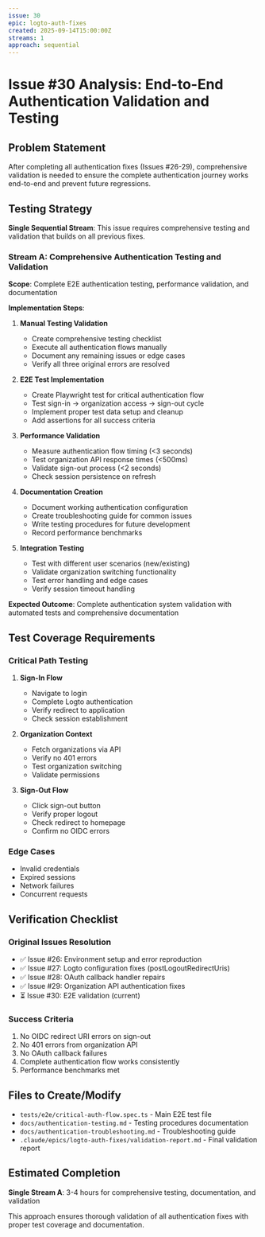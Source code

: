 ```yaml
---
issue: 30
epic: logto-auth-fixes
created: 2025-09-14T15:00:00Z
streams: 1
approach: sequential
---
```


# Issue #30 Analysis: End-to-End Authentication Validation and Testing

## Problem Statement

After completing all authentication fixes (Issues #26-29), comprehensive validation is needed to ensure the complete authentication journey works end-to-end and prevent future regressions.

## Testing Strategy

**Single Sequential Stream**: This issue requires comprehensive testing and validation that builds on all previous fixes.

### Stream A: Comprehensive Authentication Testing and Validation

**Scope**: Complete E2E authentication testing, performance validation, and documentation

**Implementation Steps**:

1. **Manual Testing Validation**
   - Create comprehensive testing checklist
   - Execute all authentication flows manually
   - Document any remaining issues or edge cases
   - Verify all three original errors are resolved

2. **E2E Test Implementation**
   - Create Playwright test for critical authentication flow
   - Test sign-in → organization access → sign-out cycle
   - Implement proper test data setup and cleanup
   - Add assertions for all success criteria

3. **Performance Validation**
   - Measure authentication flow timing (<3 seconds)
   - Test organization API response times (<500ms)
   - Validate sign-out process (<2 seconds)
   - Check session persistence on refresh

4. **Documentation Creation**
   - Document working authentication configuration
   - Create troubleshooting guide for common issues
   - Write testing procedures for future development
   - Record performance benchmarks

5. **Integration Testing**
   - Test with different user scenarios (new/existing)
   - Validate organization switching functionality
   - Test error handling and edge cases
   - Verify session timeout handling

**Expected Outcome**: Complete authentication system validation with automated tests and comprehensive documentation

## Test Coverage Requirements

### Critical Path Testing
1. **Sign-In Flow**
   - Navigate to login
   - Complete Logto authentication
   - Verify redirect to application
   - Check session establishment

2. **Organization Context**
   - Fetch organizations via API
   - Verify no 401 errors
   - Test organization switching
   - Validate permissions

3. **Sign-Out Flow**
   - Click sign-out button
   - Verify proper logout
   - Check redirect to homepage
   - Confirm no OIDC errors

### Edge Cases
- Invalid credentials
- Expired sessions
- Network failures
- Concurrent requests

## Verification Checklist

### Original Issues Resolution
- ✅ Issue #26: Environment setup and error reproduction
- ✅ Issue #27: Logto configuration fixes (postLogoutRedirectUris)
- ✅ Issue #28: OAuth callback handler repairs
- ✅ Issue #29: Organization API authentication fixes
- ⏳ Issue #30: E2E validation (current)

### Success Criteria
1. No OIDC redirect URI errors on sign-out
2. No 401 errors from organization API
3. No OAuth callback failures
4. Complete authentication flow works consistently
5. Performance benchmarks met

## Files to Create/Modify

- `tests/e2e/critical-auth-flow.spec.ts` - Main E2E test file
- `docs/authentication-testing.md` - Testing procedures documentation
- `docs/authentication-troubleshooting.md` - Troubleshooting guide
- `.claude/epics/logto-auth-fixes/validation-report.md` - Final validation report

## Estimated Completion

**Single Stream A**: 3-4 hours for comprehensive testing, documentation, and validation

This approach ensures thorough validation of all authentication fixes with proper test coverage and documentation.